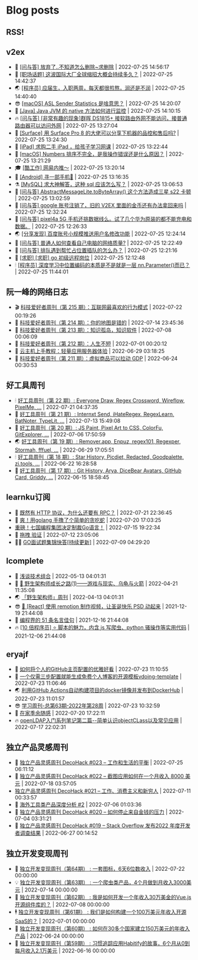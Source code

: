 # Blog posts
## RSS!



## v2ex

<!-- v2ex:START  -->
- 🫶 [[问与答] 放弃了..不知道怎么删除~求删除](https://www.v2ex.com/t/868662#reply1) | 2022-07-25 14:56:17 
- 🧰 [[职场话题] 这波国际大厂全球缩招大概会持续多久？](https://www.v2ex.com/t/868661#reply1) | 2022-07-25 14:42:37 
- 🌏 [[程序员] 应届生，入职两周，每天都很煎熬，润还是不润](https://www.v2ex.com/t/868660#reply9) | 2022-07-25 14:40:40 
- 😎 [[macOS] ASL Sender Statistics 是啥意思？](https://www.v2ex.com/t/868659#reply0) | 2022-07-25 14:20:07 
- 💂 [[Java] Java JVM 的 native 方法如何进行监控](https://www.v2ex.com/t/868658#reply3) | 2022-07-25 14:10:15 
- 🔥 [[问与答] [非常有趣的现象]群晖 DS1815+ 接软路由外网不能访问，接普通路由器可以访问外网](https://www.v2ex.com/t/868657#reply2) | 2022-07-25 13:27:04 
- 🦅 [[Surface] 用 Surface Pro 8 的大佬可以分享下机器的品控和售后吗?](https://www.v2ex.com/t/868656#reply0) | 2022-07-25 13:24:30 
- 🙉 [[iPad] 求购二手 iPad ，给孩子学习网课](https://www.v2ex.com/t/868655#reply1) | 2022-07-25 13:22:44 
- 💫 [[macOS] Numbers 排序不完全，是我操作错误还是什么原因？](https://www.v2ex.com/t/868654#reply2) | 2022-07-25 13:21:29 
- 🎓 [[酷工作] 网易内推～](https://www.v2ex.com/t/868653#reply4) | 2022-07-25 13:20:14 
- 🗽 [[Android] 寻一部手机📱](https://www.v2ex.com/t/868652#reply5) | 2022-07-25 13:16:35 
- ⚗️ [[MySQL] 求大神解答，这种 sql 应该怎么写？](https://www.v2ex.com/t/868651#reply3) | 2022-07-25 13:06:53 
- 🦍 [[问与答] AbstractMessageLite.toByteArray&lpar;&rpar; 这个方法造成三星 s22 卡顿](https://www.v2ex.com/t/868650#reply0) | 2022-07-25 13:02:59 
- 🤩 [[问与答] google 账号注销了，旧的 V2EX 里面的金币还有办法拿回来吗](https://www.v2ex.com/t/868645#reply0) | 2022-07-25 12:32:24 
- 🙉 [[问与答] pixel4a 5G 手机还挑数据线么。试了几个华为原装的都不能充电和数据。](https://www.v2ex.com/t/868644#reply0) | 2022-07-25 12:26:33 
- 🌏 [[分享发现] 百度账号小规模推送用户名修改功能](https://www.v2ex.com/t/868643#reply7) | 2022-07-25 12:24:14 
- 🐘 [[问与答] 普通人如何查看自己电脑的网络质量?](https://www.v2ex.com/t/868642#reply3) | 2022-07-25 12:22:49 
- 🧰 [[问与答] 排队遇到帮忙占位置插队的怎么办？](https://www.v2ex.com/t/868641#reply0) | 2022-07-25 12:21:16 
- 💃 [[求职] [求职] go 初级远程岗位](https://www.v2ex.com/t/868640#reply1) | 2022-07-25 12:12:48 
- 🕯 [[程序员] 深度学习中位置编码的本质是不是就是一层 nn.Parameter&lpar;&rpar;而已？](https://www.v2ex.com/t/868638#reply0) | 2022-07-25 11:44:01 <!-- v2ex:END -->

## 阮一峰的网络日志

<!-- ruanyf:START -->
- 🎬 [科技爱好者周刊（第 215 期）：互联网最喜欢的行为模式](http://www.ruanyifeng.com/blog/2022/07/weekly-issue-215.html) | 2022-07-22 00:19:26 
- 💄 [科技爱好者周刊（第 214 期）：你的地图是错的](http://www.ruanyifeng.com/blog/2022/07/weekly-issue-214.html) | 2022-07-14 23:45:36 
- 🐎 [科技爱好者周刊（第 213 期）：知识孤岛，知识软件](http://www.ruanyifeng.com/blog/2022/07/weekly-issue-213.html) | 2022-07-08 00:06:09 
- 🤔 [科技爱好者周刊（第 212 期）：人生不短](http://www.ruanyifeng.com/blog/2022/07/weekly-issue-212.html) | 2022-07-01 00:20:12 
- 🧠 [云主机上手教程：轻量应用服务器体验](http://www.ruanyifeng.com/blog/2022/06/cloud-server-getting-started-tutorial.html) | 2022-06-29 03:18:25 
- 🎃 [科技爱好者周刊（第 211 期）：虚拟商品可以拉动 GDP](http://www.ruanyifeng.com/blog/2022/06/weekly-issue-211.html) | 2022-06-24 00:30:53 <!-- ruanyf:END -->

## 好工具周刊

<!-- bestxtools:START -->
- 🕯 [好工具周刊（第 22 期）: Everyone Draw, Regex Cross­word, Wireflow, PixelMe, ...](https://discuss-cn.bestxtools.com/d/60/1) | 2022-07-21 04:37:35 
- 🦩 [好工具周刊（第 21 期）: Internxt Send, iHateRegex, RegexLearn, BatNoter, TypeLit, ...](https://discuss-cn.bestxtools.com/d/58/1) | 2022-07-13 15:49:08 
- 🦄 [好工具周刊（第 20 期）: JS Paint, Pixel Art to CSS, ColorFu, GitExplorer, ...](https://discuss-cn.bestxtools.com/d/57/1) | 2022-07-06 17:50:59 
- 🌏 [好工具周刊（第 19 期）: Remover.app, Enpuz, regex101, Regexper, Stormah, fffuel, ...](https://discuss-cn.bestxtools.com/d/56/1) | 2022-06-29 17:05:51 
- 🕯 [好工具周刊（第 18 期）: Star History, Picdiet, Redacted, Goodpalette, zi.tools, ...](https://discuss-cn.bestxtools.com/d/47/1) | 2022-06-22 16:28:58 
- 📝 [好工具周刊（第 17 期）: Git History, Arya, DiceBear Avatars, GitHub Card, Griddy, ...](https://discuss-cn.bestxtools.com/d/43/1) | 2022-06-15 18:58:45 <!-- bestxtools:END -->


## learnku订阅

<!-- learnku:START -->
- 🦅 [既然有 HTTP 协议，为什么还要有 RPC？](https://learnku.com/laravel/t/69972) | 2022-07-21 22:36:45 
- 🦅 [爽！用golang 手撸了个简单的贪吃蛇](https://learnku.com/articles/69912) | 2022-07-20 17:03:25 
-  [重磅！七国编程集团决定制裁Go语言！](https://learnku.com/articles/69766) | 2022-07-15 19:22:34 
- 🌈 [拖拽 验证](https://learnku.com/articles/69652) | 2022-07-12 23:05:06 
- 🧑‍🏫 [GO面试题集锦快答[持续更新]](https://learnku.com/articles/69250) | 2022-07-09 04:29:20 <!-- learnku:END -->



## lcomplete

<!-- lcomplete:START -->
- 🫶 [浅谈技术组合](http://codelc.com/post/essay/%E6%B5%85%E8%B0%88%E6%8A%80%E6%9C%AF%E7%BB%84%E5%90%88/) | 2022-05-13 04:01:31 
- 🧰 [🐒 野生架构师成长之路&lpar;1&rpar;——游戏与现实、乌龟与火箭](http://codelc.com/post/growup/s01/) | 2022-04-21 11:35:08 
- 🌏 [「野生架构师」周刊](http://codelc.com/post/essay/%E9%87%8E%E7%94%9F%E6%9E%B6%E6%9E%84%E5%B8%88%E5%91%A8%E5%88%8A%E4%BB%8B%E7%BB%8D/) | 2022-04-13 04:01:31 
- 😎 [🎄 [React] 使用 remotion 制作视频，让圣诞快乐 PSD 动起来](http://codelc.com/post/dev/js/remotion/) | 2021-12-19 21:44:08 
- 💂 [编程界的 51 条名言佳句](http://codelc.com/post/dev/thinking/quotes/) | 2021-12-16 21:44:08 
- 🔥 [[10 倍程序员] ⭐ 脚本的魅力，内含 js 写爬虫、python 骚操作等实用代码](http://codelc.com/post/dev/10x/script/) | 2021-12-06 21:44:08 <!-- lcomplete:END -->

## eryajf

<!-- eryajf:START -->
- 🫶 [如何将个人的GitHub主页配置的优雅好看](https://wiki.eryajf.net/pages/d195b4/) | 2022-07-23 11:10:55 
- 🧰 [一个仅需三步配置就能生成免费个人博客的开源模板vdoing-template](https://wiki.eryajf.net/pages/48e307/) | 2022-07-23 11:06:46 
- 🌏 [利用GitHub Actions自动构建项目的docker镜像并发布到DockerHub](https://wiki.eryajf.net/pages/5baf0a/) | 2022-07-23 11:01:57 
- 😎 [学习周刊-总第63期-2022年第28周](https://wiki.eryajf.net/pages/d2ea2c/) | 2022-07-23 10:32:59 
- 💂 [在家季余随感](https://wiki.eryajf.net/pages/e36842/) | 2022-07-20 17:22:11 
- 🔥 [openLDAP入门系列笔记第二篇--简单认识objectCLass以及常见应用](https://wiki.eryajf.net/pages/ea10fa/) | 2022-07-17 22:02:31 <!-- eryajf:END -->



## 独立产品灵感周刊

<!-- DecoHack:START -->
- 🦣 [独立产品灵感周刊 DecoHack #023 – 工作和生活的平衡](https://www.decohack.com/Post/802) | 2022-07-25 06:11:12 
- 🤡 [独立产品灵感周刊 DecoHack #022 – 截图应用如何在一个月收入 8000 美元](https://www.decohack.com/Post/774) | 2022-07-18 03:57:05 
-  [独立产品灵感周刊 DecoHack #021 – 工作、消费主义和新穷人](https://www.decohack.com/Post/753) | 2022-07-11 00:33:57 
- 🐲 [海外工具类产品深度分析 #2](https://www.decohack.com/Post/746) | 2022-07-06 01:03:36 
- 🦅 [独立产品灵感周刊 DecoHack #020 – 如何停止来自金钱的压力](https://www.decohack.com/Post/728) | 2022-07-04 03:31:21 
- 🧰 [独立产品灵感周刊 DecoHack #019 – Stack Overflow 发布2022 年度开发者调查结果](https://www.decohack.com/Post/699) | 2022-06-27 00:14:52 <!-- DecoHack:END -->

## 独立开发变现周刊

<!-- easyindie:START -->
- 💂 [独立开发变现周刊（第64期） : 一套图标，6天6位数收入](https://www.ezindie.com/weekly/issue-64) | 2022-07-22 00:00:00 
- 💡 [独立开发变现周刊（第63期） : 一个爬虫类产品，4个月做到月收入3000美元](https://www.ezindie.com/weekly/issue-63) | 2022-07-14 00:00:00 
- 🌋 [独立开发变现周刊（第62期） : 我是如何开发一个年收入30万美金的Vue.js开源组件库的？](https://www.ezindie.com/weekly/issue-62) | 2022-07-08 00:00:00 
- 🕴 [独立开发变现周刊（第61期） : 我们是如何构建一个100万美元年收入开源SaaS的？](https://www.ezindie.com/weekly/issue-61) | 2022-07-01 00:00:00 
- 🎊 [独立开发变现周刊（第60期） : 如何在30多个国家建立150万美元的年收入产品](https://www.ezindie.com/weekly/issue-60) | 2022-06-24 00:00:00 
- 🤔 [独立开发变现周刊（第59期） : 习惯追踪应用Habitify的故事，6个月从0到每月收入2.1万美元](https://www.ezindie.com/weekly/issue-59) | 2022-06-16 00:00:00 <!-- easyindie:END -->



